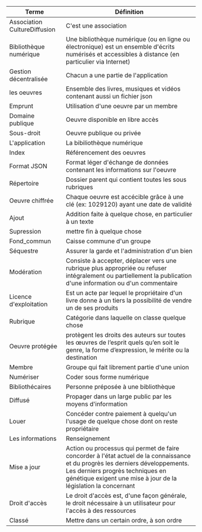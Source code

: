 | Terme  | Définition  |
|---|---|
| Association CultureDiffusion  | C'est une association   |
| Bibliothèque numérique | Une bibliothèque numérique (ou en ligne ou électronique) est un ensemble d'écrits numérisés et accessibles à distance (en particulier via Internet) |
| Gestion décentralisée  | Chacun a une partie de l'application  |
| les oeuvres | Ensemble des livres, musiques et vidéos contenant aussi un fichier json  |
| Emprunt | Utilisation d'une oeuvre par un membre  |
| Domaine publique  | Oeuvre disponible en libre accès  |
| Sous-droit  | Oeuvre publique ou privée  |
| L'application  | La bibiliothèque numérique  |
| Index  | Référencement des oeuvres  |
| Format JSON  | Format léger d'échange de données contenant les informations sur l'oeuvre |
| Répertoire  | Dossier parent qui contient toutes les sous rubriques  |
| Oeuvre chiffrée | Chaque oeuvre est accécible grâce à une clé (ex: 1029120) ayant une date de validité  |
| Ajout | Addition faite à quelque chose, en particulier à un texte |
| Supression  | mettre fin à quelque chose |
| Fond_commun  | Caisse commune d'un groupe |
| Séquestre  | Assurer la garde et l'administration d'un bien |
| Modération  | Consiste à accepter, déplacer vers une rubrique plus appropriée ou refuser intégralement ou partiellement la publication d'une information ou d'un commentaire  |
| Licence d'exploitation  | Est un acte par lequel le propriétaire d'un livre donne à un tiers la possibilité de vendre un de ses produits  |
| Rubrique | Catégorie dans laquelle on classe quelque chose  |
| Oeuvre protégée  | protègent les droits des auteurs sur toutes les œuvres de l’esprit quels qu’en soit le genre, la forme d’expression, le mérite ou la destination  |
| Membre  | Groupe qui fait librement partie d'une union  |
| Numériser | Coder sous forme numérique  |
| Bibliothécaires  | Personne préposée à une bibliothèque  |
| Diffusé  | Propager dans un large public par les moyens d'information  |
| Louer  |  Concéder contre paiement à quelqu'un l'usage de quelque chose dont on reste propriétaire  |
| Les informations  |  Renseignement |
| Mise a jour   | Action ou processus qui permet de faire concorder à l'état actuel de la connaissance et du progrès les derniers développements. Les derniers progrès techniques en génétique exigent une mise à jour de la législation la concernant  |
| Droit d'accès  | Le droit d'accès est, d'une façon générale, le droit nécessaire à un utilisateur pour l'accès à des ressources  |
| Classé  | Mettre dans un certain ordre, à son ordre  |
